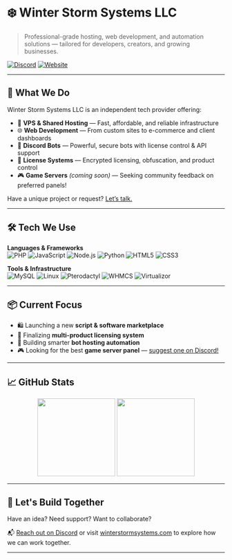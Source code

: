 # ❄️ Winter Storm Systems LLC

> Professional-grade hosting, web development, and automation solutions — tailored for developers, creators, and growing businesses.

[![Discord](https://img.shields.io/badge/Join%20Our%20Discord-5865F2?style=for-the-badge&logo=discord&logoColor=white)](https://discord.gg/Qm8N7vC4U8)
[![Website](https://img.shields.io/badge/Visit%20Website-000000?style=for-the-badge&logo=google-chrome&logoColor=white)](https://winterstormsystems.com)

---

## 💼 What We Do

Winter Storm Systems LLC is an independent tech provider offering:

- 🚀 **VPS & Shared Hosting** — Fast, affordable, and reliable infrastructure
- 🌐 **Web Development** — From custom sites to e-commerce and client dashboards
- 🤖 **Discord Bots** — Powerful, secure bots with license control & API support
- 🔐 **License Systems** — Encrypted licensing, obfuscation, and product control
- 🎮 **Game Servers** *(coming soon)* — Seeking community feedback on preferred panels!

Have a unique project or request? [Let’s talk.](https://discord.gg/Qm8N7vC4U8)

---

## 🛠️ Tech We Use

**Languages & Frameworks**  
![PHP](https://img.shields.io/badge/PHP-777BB4?style=flat&logo=php&logoColor=white)
![JavaScript](https://img.shields.io/badge/JavaScript-F7DF1E?style=flat&logo=javascript&logoColor=black)
![Node.js](https://img.shields.io/badge/Node.js-339933?style=flat&logo=node.js&logoColor=white)
![Python](https://img.shields.io/badge/Python-3776AB?style=flat&logo=python&logoColor=white)
![HTML5](https://img.shields.io/badge/HTML5-E34F26?style=flat&logo=html5&logoColor=white)
![CSS3](https://img.shields.io/badge/CSS3-1572B6?style=flat&logo=css3&logoColor=white)

**Tools & Infrastructure**  
![MySQL](https://img.shields.io/badge/MySQL-4479A1?style=flat&logo=mysql&logoColor=white)
![Linux](https://img.shields.io/badge/Linux-FCC624?style=flat&logo=linux&logoColor=black)
![Pterodactyl](https://img.shields.io/badge/Pterodactyl-181717?style=flat&logo=pterodactyl&logoColor=white)
![WHMCS](https://img.shields.io/badge/WHMCS-6283D1?style=flat&logo=whmcs&logoColor=white)
![Virtualizor](https://img.shields.io/badge/Virtualizor-007BFF?style=flat&logo=proxmox&logoColor=white)

---

## 📦 Current Focus

- 🛍️ Launching a new **script & software marketplace**
- 🎯 Finalizing **multi-product licensing system**
- 🧠 Building smarter **bot hosting automation**
- 🎮 Looking for the best **game server panel** — [suggest one on Discord!](https://discord.gg/Qm8N7vC4U8)

---

## 📈 GitHub Stats

<p align="center">
  <img src="https://github-readme-stats.vercel.app/api?username=winterstormsystems&show_icons=true&theme=tokyonight&hide_border=true" height="180px"/>
  <img src="https://github-readme-stats.vercel.app/api/top-langs/?username=winterstormsystems&layout=compact&theme=tokyonight&hide_border=true" height="180px"/>
</p>

---

## 🤝 Let's Build Together

Have an idea? Need support? Want to collaborate?

📬 [Reach out on Discord](https://discord.gg/Qm8N7vC4U8) or visit [winterstormsystems.com](https://winterstormsystems.com) to explore how we can work together.

---
